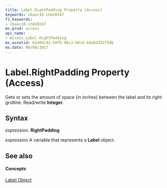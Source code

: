 ```yaml
---
title: Label.RightPadding Property (Access)
keywords: vbaac10.chm10247
f1_keywords:
- vbaac10.chm10247
ms.prod: access
api_name:
- Access.Label.RightPadding
ms.assetid: 62e0dc41-59fb-06c3-b6c6-6da02d32f54b
ms.date: 06/08/2017
---
```



# Label.RightPadding Property (Access)

Gets or sets the amount of space (in inches) between the label and its right gridline. Read/write  **Integer**.


## Syntax

 _expression_. **RightPadding**

 _expression_ A variable that represents a **Label** object.


## See also


#### Concepts


[Label Object](label-object-access.md)

